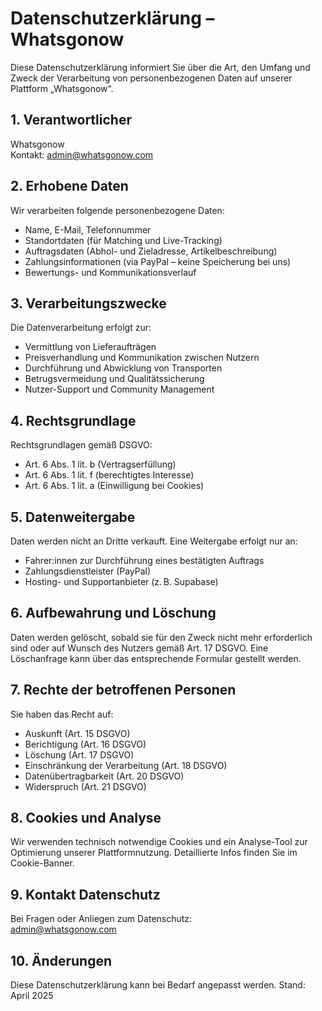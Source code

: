 # Datenschutzerklärung – Whatsgonow

Diese Datenschutzerklärung informiert Sie über die Art, den Umfang und Zweck der Verarbeitung von personenbezogenen Daten auf unserer Plattform „Whatsgonow“.

## 1. Verantwortlicher

Whatsgonow  
Kontakt: admin@whatsgonow.com

## 2. Erhobene Daten

Wir verarbeiten folgende personenbezogene Daten:

- Name, E-Mail, Telefonnummer
- Standortdaten (für Matching und Live-Tracking)
- Auftragsdaten (Abhol- und Zieladresse, Artikelbeschreibung)
- Zahlungsinformationen (via PayPal – keine Speicherung bei uns)
- Bewertungs- und Kommunikationsverlauf

## 3. Verarbeitungszwecke

Die Datenverarbeitung erfolgt zur:

- Vermittlung von Lieferaufträgen
- Preisverhandlung und Kommunikation zwischen Nutzern
- Durchführung und Abwicklung von Transporten
- Betrugsvermeidung und Qualitätssicherung
- Nutzer-Support und Community Management

## 4. Rechtsgrundlage

Rechtsgrundlagen gemäß DSGVO:

- Art. 6 Abs. 1 lit. b (Vertragserfüllung)
- Art. 6 Abs. 1 lit. f (berechtigtes Interesse)
- Art. 6 Abs. 1 lit. a (Einwilligung bei Cookies)

## 5. Datenweitergabe

Daten werden nicht an Dritte verkauft. Eine Weitergabe erfolgt nur an:

- Fahrer:innen zur Durchführung eines bestätigten Auftrags
- Zahlungsdienstleister (PayPal)
- Hosting- und Supportanbieter (z. B. Supabase)

## 6. Aufbewahrung und Löschung

Daten werden gelöscht, sobald sie für den Zweck nicht mehr erforderlich sind oder auf Wunsch des Nutzers gemäß Art. 17 DSGVO. Eine Löschanfrage kann über das entsprechende Formular gestellt werden.

## 7. Rechte der betroffenen Personen

Sie haben das Recht auf:

- Auskunft (Art. 15 DSGVO)
- Berichtigung (Art. 16 DSGVO)
- Löschung (Art. 17 DSGVO)
- Einschränkung der Verarbeitung (Art. 18 DSGVO)
- Datenübertragbarkeit (Art. 20 DSGVO)
- Widerspruch (Art. 21 DSGVO)

## 8. Cookies und Analyse

Wir verwenden technisch notwendige Cookies und ein Analyse-Tool zur Optimierung unserer Plattformnutzung. Detaillierte Infos finden Sie im Cookie-Banner.

## 9. Kontakt Datenschutz

Bei Fragen oder Anliegen zum Datenschutz:  
admin@whatsgonow.com

## 10. Änderungen

Diese Datenschutzerklärung kann bei Bedarf angepasst werden. Stand: April 2025
